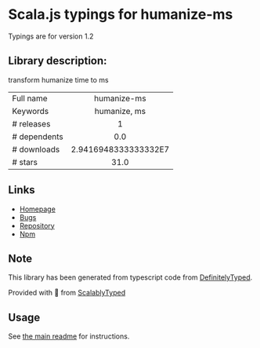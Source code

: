 
# Scala.js typings for humanize-ms

Typings are for version 1.2

## Library description:
transform humanize time to ms

|                    |                 |
| ------------------ | :-------------: |
| Full name          | humanize-ms |
| Keywords           | humanize, ms |
| # releases         | 1 |
| # dependents       | 0.0 |
| # downloads        | 2.9416948333333332E7 |
| # stars            | 31.0 |

## Links
- [Homepage](https://github.com/node-modules/humanize-ms#readme)
- [Bugs](https://github.com/node-modules/humanize-ms/issues)
- [Repository](https://github.com/node-modules/humanize-ms)
- [Npm](https://www.npmjs.com/package/humanize-ms)
    


## Note
This library has been generated from typescript code from [DefinitelyTyped](https://definitelytyped.org).

Provided with :purple_heart: from [ScalablyTyped](https://github.com/oyvindberg/ScalablyTyped)

## Usage
See [the main readme](../../readme.md) for instructions.


